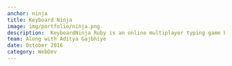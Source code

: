 ```yaml
---
anchor: ninja
title: Keyboard Ninja
image: img/portfolio/ninja.png
description:  KeyboardNinja Ruby is an online multiplayer typing game build on Rails Game October 2016. The game is live at keyboardninja.herokuapp.com. Developed using RESTful APIs for creating, joining games, getting result and updating players current position. Built using Rails, Coffeescript, MySql, Postgres, AJAX, jQuery and Heroku. Licensed under MIT License.
team: Along with Aditya Gajbhiye
date: October 2016
category: WebDev
---
```

